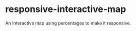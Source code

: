 responsive-interactive-map
==========================

An Interactive map using percentages to make it responsive.
